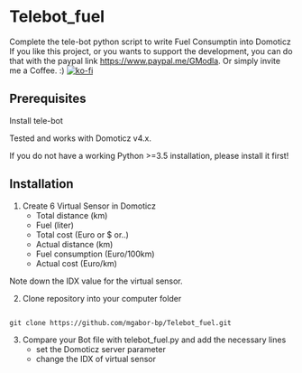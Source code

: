 # Telebot_fuel
Complete the tele-bot python script to write Fuel Consumptin into Domoticz
If you like this project, or you wants to support the development, you can do that with the paypal link https://www.paypal.me/GModla. Or simply invite me a Coffee. :)
[![ko-fi](https://www.ko-fi.com/img/githubbutton_sm.svg)](https://ko-fi.com/mgabor74)

## Prerequisites
Install tele-bot

Tested and works with Domoticz v4.x.

If you do not have a working Python >=3.5 installation, please install it first! 


## Installation
1. Create 6 Virtual Sensor in Domoticz
	- Total distance (km)
	- Fuel (liter)
	- Total cost (Euro or $ or..)
	- Actual distance (km)
	- Fuel consumption (Euro/100km)
	- Actual cost (Euro/km)

Note down the IDX value for the virtual sensor.

2. Clone repository into your computer folder
```

git clone https://github.com/mgabor-bp/Telebot_fuel.git
```
3. Compare your Bot file with telebot_fuel.py and add the necessary lines
	- set the Domoticz server parameter
	- change the IDX of virtual sensor
	

